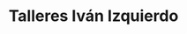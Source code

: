 ---
title: "Talleres Iván Izquierdo"
url: /sant-vicent-del-raspeig-san-vicente-del-raspeig/talleres-ivan-izquierdo/
shop: Autowerkstatt
---